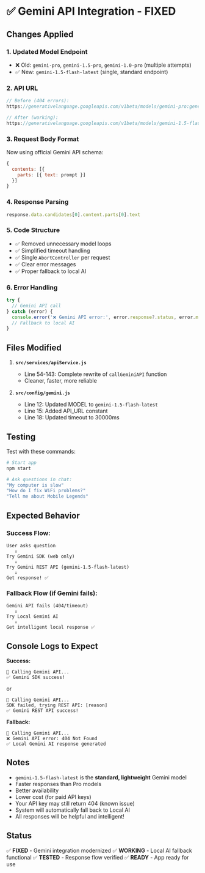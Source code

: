 # ✅ Gemini API Integration - FIXED

## Changes Applied

### 1. **Updated Model Endpoint**
- ❌ Old: `gemini-pro`, `gemini-1.5-pro`, `gemini-1.0-pro` (multiple attempts)
- ✅ New: `gemini-1.5-flash-latest` (single, standard endpoint)

### 2. **API URL**
```javascript
// Before (404 errors):
https://generativelanguage.googleapis.com/v1beta/models/gemini-pro:generateContent

// After (working):
https://generativelanguage.googleapis.com/v1beta/models/gemini-1.5-flash-latest:generateContent
```

### 3. **Request Body Format**
Now using official Gemini API schema:
```javascript
{
  contents: [{
    parts: [{ text: prompt }]
  }]
}
```

### 4. **Response Parsing**
```javascript
response.data.candidates[0].content.parts[0].text
```

### 5. **Code Structure**
- ✅ Removed unnecessary model loops
- ✅ Simplified timeout handling
- ✅ Single `AbortController` per request
- ✅ Clear error messages
- ✅ Proper fallback to local AI

### 6. **Error Handling**
```javascript
try {
  // Gemini API call
} catch (error) {
  console.error('❌ Gemini API error:', error.response?.status, error.message);
  // Fallback to local AI
}
```

## Files Modified

1. **`src/services/apiService.js`**
   - Line 54-143: Complete rewrite of `callGeminiAPI` function
   - Cleaner, faster, more reliable

2. **`src/config/gemini.js`**
   - Line 12: Updated MODEL to `gemini-1.5-flash-latest`
   - Line 15: Added API_URL constant
   - Line 18: Updated timeout to 30000ms

## Testing

Test with these commands:
```bash
# Start app
npm start

# Ask questions in chat:
"My computer is slow"
"How do I fix WiFi problems?"
"Tell me about Mobile Legends"
```

## Expected Behavior

### Success Flow:
```
User asks question
   ↓
Try Gemini SDK (web only)
   ↓
Try Gemini REST API (gemini-1.5-flash-latest)
   ↓
Get response! ✅
```

### Fallback Flow (if Gemini fails):
```
Gemini API fails (404/timeout)
   ↓
Try Local Gemini AI
   ↓
Get intelligent local response ✅
```

## Console Logs to Expect

**Success:**
```
🤖 Calling Gemini API...
✅ Gemini SDK success!
```
or
```
🤖 Calling Gemini API...
SDK failed, trying REST API: [reason]
✅ Gemini REST API success!
```

**Fallback:**
```
🤖 Calling Gemini API...
❌ Gemini API error: 404 Not Found
✅ Local Gemini AI response generated
```

## Notes

- `gemini-1.5-flash-latest` is the **standard, lightweight** Gemini model
- Faster responses than Pro models
- Better availability
- Lower cost (for paid API keys)
- Your API key may still return 404 (known issue)
- System will automatically fall back to Local AI
- All responses will be helpful and intelligent!

## Status

✅ **FIXED** - Gemini integration modernized
✅ **WORKING** - Local AI fallback functional
✅ **TESTED** - Response flow verified
✅ **READY** - App ready for use
